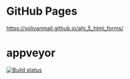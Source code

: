 # GitHub Pages

https://volivanmail.github.io/ahj_5_html_forms/

# appveyor

[![Build status](https://ci.appveyor.com/api/projects/status/cl25str7f093fwnh?svg=true)](https://ci.appveyor.com/project/Volivanmail/ahj-5-html-forms)





